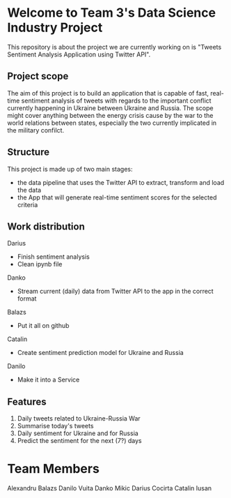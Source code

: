 # Welcome to Team 3's Data Science Industry Project

This repository is about the project we are currently working on is "Tweets Sentiment Analysis Application using Twitter API".

## Project scope

The aim of this project is to build an application that is capable of fast, real-time sentiment analysis of tweets with regards to the important conflict currently happening in Ukraine between Ukraine and Russia. The scope might cover anything between the energy crisis cause by the war to the world relations between states, especially the two currently implicated in the military confilct.

## Structure

This project is made up of two main stages:

 - the data pipeline that uses the Twitter API to extract, transform and load the data
 - the App that will generate real-time sentiment scores for the selected criteria
 
## Work distribution

Darius
- Finish sentiment analysis
- Clean ipynb file

Danko
- Stream current (daily) data from Twitter API to the app in the correct format

Balazs
- Put it all on github

Catalin
- Create sentiment prediction model for Ukraine and Russia

Danilo
- Make it into a Service

## Features

1. Daily tweets related to Ukraine-Russia War
2. Summarise today's tweets
3. Daily sentiment for Ukraine and for Russia
4. Predict the sentiment for the next (7?) days

# Team Members

Alexandru Balazs
Danilo Vuita
Danko Mikic
Darius Cocirta
Catalin Iusan
